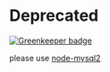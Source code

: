 # Deprecated

[![Greenkeeper badge](https://badges.greenkeeper.io/zorojs/zoro-mysql-promise.svg)](https://greenkeeper.io/)

please use [node-mysql2](https://github.com/sidorares/node-mysql2)

